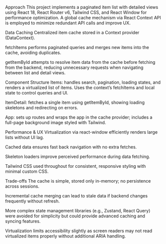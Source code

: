 Approach
This project implements a paginated item list with detailed views using React 18, React Router v6, Tailwind CSS, and React Window for performance optimization. A global cache mechanism via React Context API is employed to minimize redundant API calls and improve UX.

Data Caching
Centralized item cache stored in a Context provider (DataContext).

fetchItems performs paginated queries and merges new items into the cache, avoiding duplicates.

getItemById attempts to resolve item data from the cache before fetching from the backend, reducing unnecessary requests when navigating between list and detail views.

Component Structure
Items: handles search, pagination, loading states, and renders a virtualized list of items. Uses the context’s fetchItems and local state to control queries and UI.

ItemDetail: fetches a single item using getItemById, showing loading skeletons and redirecting on errors.

App: sets up routes and wraps the app in the cache provider; includes a full-page background image styled with Tailwind.

Performance & UX
Virtualization via react-window efficiently renders large lists without UI lag.

Cached data ensures fast back navigation with no extra fetches.

Skeleton loaders improve perceived performance during data fetching.

Tailwind CSS used throughout for consistent, responsive styling with minimal custom CSS.

Trade-offs
The cache is simple, stored only in-memory; no persistence across sessions.

Incremental cache merging can lead to stale data if backend changes frequently without refresh.

More complex state management libraries (e.g., Zustand, React Query) were avoided for simplicity but could provide advanced caching and syncing features.

Virtualization limits accessibility slightly as screen readers may not read virtualized items properly without additional ARIA handling.